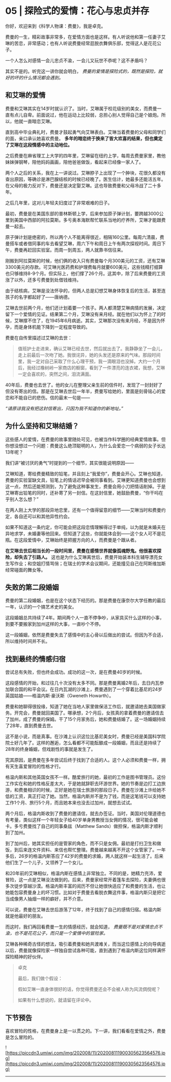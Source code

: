 # 05 | 探险式的爱情：花心与忠贞并存

你好，欢迎来到《科学人物课：费曼》，我是卓克。

费曼的一生，精彩故事非常多，在爱情方面也是这样。有人听说他和第一任妻子艾琳的苦恋，非常感动；也有人听说费曼经常逛脱衣舞俱乐部，觉得这人是花花公子。

一个人怎么对感情一会儿忠贞不渝，一会儿又玩世不恭呢？这不矛盾吗？

其实不是的。听完这一讲你就会明白， *费曼的爱情是探险式的，既然是探险，就好的坏的什么情况都会遇到。*

## 和艾琳的爱情

费曼和艾琳其实在14岁时就认识了。当时，艾琳属于校花级别的美女，而费曼一直有点儿自卑。前面说过，他在运动上比较弱，总担心别人觉得自己是个娘炮。所以，他就一直暗恋艾琳。

直到高中毕业典礼时，费曼才鼓起勇气向艾琳表白。艾琳当着费曼的父母和同学们的面，亲口承认她喜欢费曼。 **多年的暗恋终于换来了皆大欢喜的结果，但也奠定了艾琳在这段情感中的主动地位。**

之后费曼在麻省理工上大学的四年里，艾琳留在纽约上学，每周去费曼家里，教他妹妹弹钢琴，陪他妈妈画画，陪他爸爸做饭，看起来已经像一家人了。

两个人之后的关系，我在上一讲说过。艾琳脖子上出现了一个肿块，花很久都没有查出原因，等确诊是淋巴腺结核的时候已经晚了。医生估计，她最多还能活五年。在父母的极力反对下，费曼还是决定娶艾琳。这也导致费曼和父母冷战了二十多年。

之后几年里，这对儿年轻夫妇度过了非常艰难的日子。

最初，费曼是在美国东部的普林斯顿上学，后来参加原子弹计划，要跨越3000公里到美国中西部的阿拉莫斯。多亏奥本海默帮忙联系当地的疗养所，艾琳才能跟费曼一起去。

原子弹计划是绝密的，所以两个人不能离得很近，相隔160公里。每周六清晨，费曼搭车或者借同事的车去看望艾琳，周六下午和周日上午有两次探视时间。周日下午，费曼再赶回实验室。而周一到周五，两人就靠书信往来。

刚搬到阿拉莫斯的时候，他们俩的收入只有费曼每个月300美元的工资，还有艾琳3300美元的存款。可艾琳光医药费和护理费每月就要600美元，这些钱精打细算也只够维持8-9个月。但实际上，他们撑了26个月。这其中，除了后来费曼的工资涨了以外，还多亏费曼到处借钱维持。

由于结核病，艾琳是没法怀孕的，但两人总是幻想艾琳身体恢复后的生活，甚至连孩子的名字都起好了——唐纳德。

艾琳去世前两个月，他们还计划着要一个孩子。两人都清楚艾琳病情的发展，决定留下一个爱情的见证。结果第二个月，艾琳没有来月经。就在他们以为怀上了的时候，艾琳撑不住了，在1945年6月病逝。其实，艾琳那次没有来月经，不是因为怀孕，而是身体机能下降到一定程度导致的。

费曼在自传里描述过艾琳的去世：

> 值班护士走进来，确认艾琳已经去世，然后就出去了。我静静坐了一会儿，走上前最后一次吻了她。我很诧异，她的头发还是原来的气味。那段时间里，我一定对自己采取了什么心理干预，我一滴眼泪也没掉。大约一个月后，我经过橡树岭一家商店的橱窗，看到了一件漂亮的连衣裙，我想，艾琳一定会喜欢的，突然之间，泪流满面。

40年后，费曼也去世了。他的女儿在整理父亲生前的信件时，发现了一封封好了但没有寄出的信。那是在艾琳去世后一年半，费曼写给她的，里面是刻骨铭心的爱恋和不能自已的悲伤。信的最末一句是——

 *“请原谅我没有把这封信寄出，只因为我不知道你的新地址。”*

## 为什么坚持和艾琳结婚？

这些感人的爱情，在费曼的故事里随处可见，也被当作科学圈的经典爱情故事。但你想没想过一个问题：费曼这么绝顶聪明的人，为什么会爱恋一个病弱的女子长达13年呢？

我们讲“被讨厌的勇气”时提到的一个细节，其实很能说明原因——

艾琳知道，寄给费曼精致的铅笔，并且刻上“我爱你”，费曼会开心。艾琳也知道，费曼的实验室缺文具，铅笔上的情话迟早会被同事看到。艾琳更知道费曼也会想到这一点，然后还能预测到，为了避免这种事发生，费曼会用小刀把情话削掉。于是艾琳寄出铅笔的同时，还补寄了另一封信。在这封信里，她鼓励费曼，“你干吗在乎别人怎么想？”

在两人刚上大学的那段异地恋里，还有一个值得留意的细节——艾琳当时和费曼约定，各自还可以和其他异性约会。

如果不知道这一条约定，你可能会把这段恋情理解得过于单纯，以为就是未婚夫在异地求学，未婚妻等他回来。但知道了这些，你就能体会到——这个女人可不是花瓶。在这段爱情中，艾琳始终是把握方向的人，而费曼是个跟从者。

 **在艾琳去世后相当长的一段时间里，费曼在感情世界就像孤魂野鬼。他很喜欢探险，却失去了引路人。** 这也是为什么艾琳离世后，费曼开始装本科生辅导漂亮女生写作业；和空姐打情骂俏；在瑞士的学术会议期间，还能撞见自己在阿斯维加斯经常碰面的舞女等。

## 失败的第二段婚姻

费曼的第二段婚姻，也是在这个状态下经历的。那是费曼在康奈尔大学任教的最后一年，认识的一个搞艺术史的美女。

这段婚姻总共持续了4年。期间两个人一直不停争吵，从家具买什么这样的小事，到要不要搬家到加州这样的大事，一直吵个不停。

这一段婚姻，依然是费曼失去了感情中的主心骨以后做出的尝试。但因为不合适，所以维持时间并不长。

## 找到最终的情感归宿

尝试总有失败，但也终会成功。成功的这一次，是在费曼40岁的时候。

这段感情的开始，和过往几十次没有太多不同。那是费曼离婚2年后，去日内瓦参加联合国的和平会议。在日内瓦湖的沙滩上，费曼遇到了一个穿着比基尼的24岁英国姑娘——格温内斯·豪沃斯（Gweneth Howarth）。

费曼和她聊得很投缘，知道了她在当地人家里做保洁工作后，就邀请她去美国做家务。开完会，费曼就回美国了。哪承想，2个月后，女孩真的拿着费曼的邀请信去了加州，成了费曼的保姆。干了15个月家务后，她和费曼结婚了。这一场婚姻持续了28年，直到费曼去世。

这不是小说，而是真事。在沙滩上认识这位比基尼美女时，费曼已经是美国科学院院士好几年了。这样的邂逅，怎么看都不可能酝酿成一段婚姻，而且还是持续了28年的终身婚姻，但戏剧性的事就是发生了。

究其原因，是费曼在多年尝试后终于找到了合适的人。这个人必须和费曼一样，拥有天生喜爱冒险的性格才行。

格温内斯和其他英国女孩不一样。酷爱旅行的她，最初的工作是图书管理员。这份工作实在和她的性格反差太大，于是她就辞职去环游世界。她的节奏是边打工边旅游，和费曼相识的时候，正好是她在瑞士旅游的那段日子。费曼在沙滩上许给她不低的工资，真正打动了她。当然，格温内斯并不是为了钱，而是这笔钱可以支持她工作1个月、旅行5个月，而且她本来也没去过加州，就想去试试。

两个月后，格温内斯收到了费曼的邀请信，就去办签证。当时，美国对伦理道德也有考量，类似这样一个年轻女子给40岁单身男教授当女佣的情况，很可能会被卡。多亏费曼找了自己的同事桑兹（Matthew Sands）做担保，格温内斯才顺利到了加州。

到了加州后，她其实担任的是管家的角色，而不只是女佣。最初是打扫卫生和做饭，到后来连文件资料、来信也帮忙整理。费曼越来越离不开这个女管家了。一年多后，26岁的格温内斯答应了42岁的费曼的求婚，两人就这样一起生活了。后来他们生了一个儿子，又领养了一个女儿。

和20年前的艾琳相似，格温内斯在感情上非常独立。不同的是，她精力充沛，爱冒险，这一点是艾琳没法做到的。后来，费曼家经常开着篷车去探险，夫妻俩也很多次徒步穿越沙漠。格温内斯丰富的阅历不但让她很快适应了和费曼的生活，也让她能包容费曼身上的坏习惯。比如对于费曼去看脱衣舞这件事，格温内斯只是把它当成像男人抽烟一样的癖好，并不介意。

可以说，费曼在艾琳去世后游荡了12年，终于找到了自己的感情归宿。格温内斯就是他最好的朋友。

而这时，我们再回看费曼一生的情感经历，就会知道， *费曼既不是对爱情忠贞不渝，也不是花花公子，而只是一个爱情中的冒险家。*

艾琳各种稀奇古怪的想法，吸引着费曼和她共渡难关，而当这位感情上的向导病逝以后，费曼就像探险家一样独自尝试各种可能，直到遇到了格温内斯这位同样满怀探险精神的好伙伴。

> 卓克
> 
> 最后，我们做个假设：
> 
> 假如艾琳一直身体很好的话，你觉得费曼还会不会被人称为风流倜傥呢？
> 
> 如果有什么想说的，就请留在评论中。

## 下节预告

喜欢冒险的性格，在费曼身上是一以贯之的。下一讲，我们看看在爱情之外，费曼是怎么冒险的。

![https://piccdn3.umiwi.com/img/202008/11/202008111900305623564576.jpg](https://piccdn3.umiwi.com/img/202008/11/202008111900305623564576.jpg)

---

